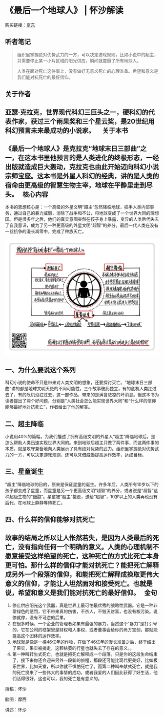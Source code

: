 《最后一个地球人》 | 怀沙解读
=============================

购买链接：[京东](https://e.jd.com/30227836.html)

听者笔记
-----------------------------

> 组织里掌握绝对优势武力的一方，可以决定游戏规则，比如小说中的超主，只需要停止某一小片区域的阳光供应，瞬间就震慑了所有地球人。
>
> 人类在面对死亡这件事上，没有做好无意义死亡的心理准备。希望和意义是我们能对抗死亡的最好信仰。

关于作者
-----------------------------

亚瑟·克拉克，世界现代科幻三巨头之一，硬科幻的代表作家，获过三个雨果奖和三个星云奖，是20世纪用科幻预言未来最成功的小说家。 
    
关于本书
-----------------------------

《最后一个地球人》是克拉克“地球末日三部曲”之一，在这本书里他预言的是人类进化的终极形态，一经出版就造成巨大轰动，克拉克也由此开始迈向科幻小说宗师宝座。这本书是外星人科幻的经典，讲的是人类的宿命由更高级的智慧生物主宰，地球在平静里走到尽头。
  
核心内容
-----------------------------

本书的思想核心是：一个高级的外星文明“超主”忽然降临地球，插手人类内部事务，通过自己的暴力威慑，消除了战争和不公，将地球变成了一个世界大同的理想国。但是很多年之后，他们的真实意图突然在孩子身上暴露，变异的人类后代失去了自我意识，成为了另一种更高级的外星文明“超智”的养分。最后一代人类在没有一丝抗争的漫长凋零中，完成了种族灭亡。     
 
![](childhoods-end/001.JPG)

一、为什么要说这个系列
-----------------------------

科幻小说的使命不只是带来对人类文明的想象，还要探讨灭亡。“地球末日三部曲”讲的都是地球文明灭绝的不同可能性，三个故事彼此独立，有的危机人类扛过去了，有的危机没扛过去，这一部作品，带来的是满含悲凉的坏消息。但这本书为读者提出了两个好问题，分别是“人类社会怎么能实现世界大同”和“什么样的信仰能够最好地对抗死亡”，作者给出了他的解答。

二、超主降临
-----------------------------

小说用40%的篇幅，为我们描述了拥有高级文明的外星人“超主”降临地球后，是怎么帮助人类迅速实现世界大同的。来到地球后超主只做了两件事，而这两件事的本质，就是攻守兼备地向人类展示了具有绝对优势的武力。组织里掌握绝对优势武力的一方，可以决定游戏规则，还可以凭借威慑提高运作效率，达成目标。

三、星童诞生
-----------------------------

“超主”降临地球的目的，原来是保证星童的诞生。许多年后，人类所有10岁以下的孩子都变成了星童，而星童是另一个更高级文明“超智”的养分，或者说是“超智”这种超级生物的“细胞”。星童被“超主”接走，送给“超智”，10岁以上的人类再也没有后代，在地球上静静等待死亡。

四、什么样的信仰能够对抗死亡
-----------------------------

故事的结局之所以让人怅然若失，是因为人类最后的死亡，没有指向任何一个明确的意义。人类的心理机制不愿意接受这样绝望的死亡，这种死亡的方式比死亡本身更可怕。那什么样的信仰才能对抗死亡？能把死亡解释成另外一个段落的信仰，和能把死亡解释成换取更伟大意义的信仰，才能让人坦然面对和接受死亡。也就是说，希望和意义是我们能对抗死亡的最好信仰。
 
金句
-----------------------------

1. 停止供应阳光这个武器，真是世界上最可怕最优秀的战略性武器。它是一种非常绿色的惩罚，它不带来真的伤害，不杀人，不毁灭财富，也没有核污染。说停就停，没有不可逆的后果。
2. 在很多时候，一个企业的管理者如果有最强的暴力，当然这个“暴力”是打引号的，它在公司的框架里是财权和人事权，或者董事会给你的尚方宝剑，那就能提高这个团体的运作效率。
3. 地球就是像是一棵46亿年的作物，在做了46亿年的漫长准备之后，终于结出了果实，果实被摘走，这颗枯萎的行星也就失去了存在的意义。。
4. 第一种叫转生式死亡，也就是把死亡解释成一个段落。只是你的这段生命结束了，接下来你还会迎来另外一段新的旅程，那段还可能比现代更美好，比如极乐世界，比如天堂，所以你就不惧怕死亡了。而第二种叫奉献式死亡，就是我的死亡换来了一些伟大的事情的成功，或者我爱的人们因此获得了好生活，他们活得很好，这也可以，我的死亡是有意义的。

撰稿：怀沙

脑图：摩西

讲述：怀沙 